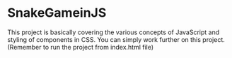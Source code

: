 # SnakeGameinJS
This project is basically covering the various concepts of JavaScript and styling of components in CSS. 
You can simply work further on this project. (Remember to run the project from index.html file)
